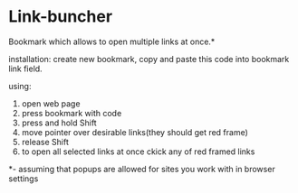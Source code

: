 # Link-buncher
Bookmark which allows to open multiple links at once.*

installation: create new bookmark, copy and paste this code into bookmark link field.

using:

1. open web page
2. press bookmark with code
3. press and hold Shift
4. move pointer over desirable links(they should get red frame)
5. release Shift
6. to open all selected links at once ckick any of red framed links

*- assuming that popups are allowed for sites you work with in browser settings
